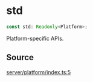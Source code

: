 # std

```ts
const std: Readonly<Platform>;
```

Platform-specific APIs.

## Source

[server/platform/index.ts:5](https://github.com/Elringus/Imgit/blob/157689c/src/server/platform/index.ts#L5)
